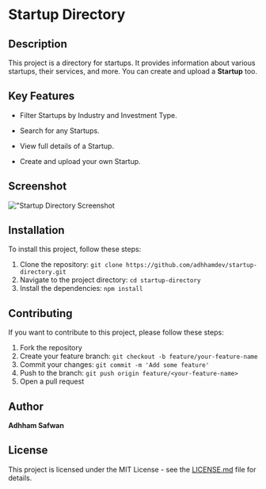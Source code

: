 # Startup Directory

## Description

This project is a directory for startups. It provides information about various startups, their services, and more. You can create and upload a **Startup** too.

## Key Features

 * Filter Startups by Industry and Investment Type.

 * Search for any Startups.

 * View full details of a Startup.

 * Create and upload your own Startup.

## Screenshot
!["Startup Directory Screenshot](link "Startup Directory Screenshot")


## Installation

To install this project, follow these steps:

1. Clone the repository: `git clone https://github.com/adhhamdev/startup-directory.git`
2. Navigate to the project directory: `cd startup-directory`
3. Install the dependencies: `npm install`

## Contributing

If you want to contribute to this project, please follow these steps:

1. Fork the repository
2. Create your feature branch: `git checkout -b feature/your-feature-name`
3. Commit your changes: `git commit -m 'Add some feature'`
4. Push to the branch: `git push origin feature/<your-feature-name>`
5. Open a pull request

## Author
**Adhham Safwan**

## License

This project is licensed under the MIT License - see the [LICENSE.md](LICENSE.md) file for details.